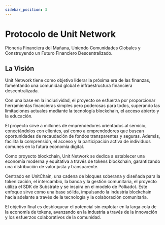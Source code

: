 ```yaml
---
sidebar_position: 3
---
```


# Protocolo de Unit Network

Pionería Financiera del Mañana, Uniendo Comunidades Globales y Construyendo un Futuro Financiero Descentralizado.

## La Visión

Unit Network tiene como objetivo liderar la próxima era de las finanzas, fomentando una comunidad global e infraestructura financiera descentralizada.

Con una base en la inclusividad, el proyecto se esfuerza por proporcionar herramientas financieras simples pero poderosas para todos, superando las limitaciones actuales mediante la tecnología blockchain, el acceso abierto y la educación.

El proyecto sirve a millones de emprendedores orientados al servicio, conectándolos con clientes, así como a emprendedores que buscan oportunidades de recaudación de fondos transparentes y seguras. Además, facilita la comprensión, el acceso y la participación activa de individuos comunes en la futura economía digital.

Como proyecto blockchain, Unit Network se dedica a establecer una economía moderna y equitativa a través de tokens blockchain, garantizando una distribución de valor justa y transparente.

Centrado en UnitChain, una cadena de bloques soberana y diseñada para la tokenización, el intercambio, la banca y la gestión comunitaria, el proyecto utiliza el SDK de Substrate y se inspira en el modelo de Polkadot. Este enfoque sirve como una base sólida, impulsando la industria blockchain hacia adelante a través de la tecnología y la colaboración comunitaria.

El objetivo final es desbloquear el potencial sin explotar en la larga cola de la economía de tokens, avanzando en la industria a través de la innovación y los esfuerzos colaborativos de la comunidad.
